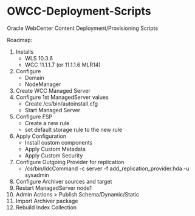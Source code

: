 OWCC-Deployment-Scripts
=======================

Oracle WebCenter Content Deployment/Provisioning Scripts


Roadmap:


1. Installs
     - WLS 10.3.6
     - WCC 11.1.1.7 (or 11.1.1.6 MLR14)
2. Configure
     - Domain
     - NodeManager
3. Create WCC Managed Server
4. Configure 1st ManagedServer values
     - Create /cs/bin/autoinstall.cfg
     - Start Managed Server
5. Configure FSP
     - Create a new rule
     - set default storage rule to the new rule
6. Apply Configuration
     - Install custom components
     - Apply Custom Metadata
     - Apply Custom Security
7. Configure Outgoing Provider for replication
     - /cs/bin/IdcCommand -c server -f add_replication_provider.hda -u sysadmin
8. Configure Archiver sources and target
9. Restart ManagedServer node1
10. Admin Actions > Publish Schema/Dynamic/Static
11. Import Archiver package
12. Rebuild Index Collection
